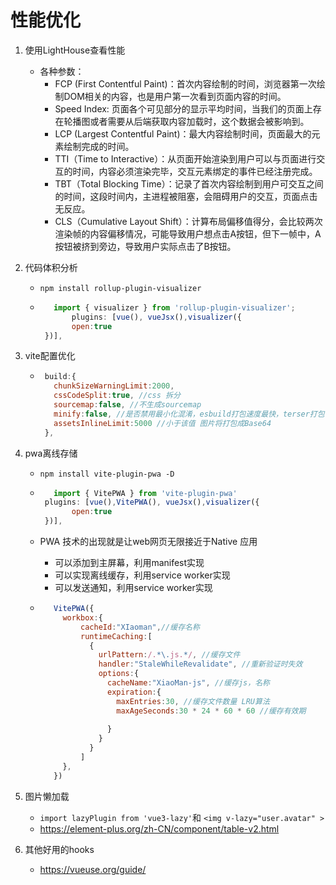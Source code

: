 # 性能优化
1. 使用LightHouse查看性能
   - 各种参数：
     - FCP (First Contentful Paint)：首次内容绘制的时间，浏览器第一次绘制DOM相关的内容，也是用户第一次看到页面内容的时间。
     - Speed Index: 页面各个可见部分的显示平均时间，当我们的页面上存在轮播图或者需要从后端获取内容加载时，这个数据会被影响到。
     - LCP (Largest Contentful Paint)：最大内容绘制时间，页面最大的元素绘制完成的时间。
     - TTI（Time to Interactive）：从页面开始渲染到用户可以与页面进行交互的时间，内容必须渲染完毕，交互元素绑定的事件已经注册完成。
     - TBT（Total Blocking Time）：记录了首次内容绘制到用户可交互之间的时间，这段时间内，主进程被阻塞，会阻碍用户的交互，页面点击无反应。
     - CLS（Cumulative Layout Shift）：计算布局偏移值得分，会比较两次渲染帧的内容偏移情况，可能导致用户想点击A按钮，但下一帧中，A按钮被挤到旁边，导致用户实际点击了B按钮。

2. 代码体积分析
   - `npm install rollup-plugin-visualizer`
   - ```javascript
        import { visualizer } from 'rollup-plugin-visualizer';
            plugins: [vue(), vueJsx(),visualizer({
            open:true
      })],
     ```

3. vite配置优化
   - ```javascript
      build:{
        chunkSizeWarningLimit:2000,
        cssCodeSplit:true, //css 拆分
        sourcemap:false, //不生成sourcemap
        minify:false, //是否禁用最小化混淆，esbuild打包速度最快，terser打包体积最小。
        assetsInlineLimit:5000 //小于该值 图片将打包成Base64 
      },
     ```

4. pwa离线存储
   - `npm install vite-plugin-pwa -D`
   - ```javascript
        import { VitePWA } from 'vite-plugin-pwa' 
      plugins: [vue(),VitePWA(), vueJsx(),visualizer({
            open:true
      })],
     ```
   - PWA 技术的出现就是让web网页无限接近于Native 应用
     - 可以添加到主屏幕，利用manifest实现
     - 可以实现离线缓存，利用service worker实现
     - 可以发送通知，利用service worker实现

   - ```javascript
        VitePWA({
          workbox:{
              cacheId:"XIaoman",//缓存名称
              runtimeCaching:[
                {
                  urlPattern:/.*\.js.*/, //缓存文件
                  handler:"StaleWhileRevalidate", //重新验证时失效
                  options:{
                    cacheName:"XiaoMan-js", //缓存js，名称
                    expiration:{
                      maxEntries:30, //缓存文件数量 LRU算法
                      maxAgeSeconds:30 * 24 * 60 * 60 //缓存有效期
    
                    }
                  }
                }
              ]
          },
        })
     ```

5. 图片懒加载
   - `import lazyPlugin from 'vue3-lazy'`和 `<img v-lazy="user.avatar" >`
   - https://element-plus.org/zh-CN/component/table-v2.html
  
6. 其他好用的hooks
   - https://vueuse.org/guide/